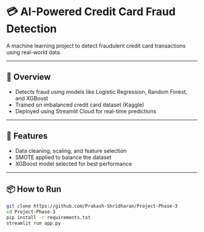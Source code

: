 # 💳 AI-Powered Credit Card Fraud Detection

A machine learning project to detect fraudulent credit card transactions using real-world data.

---

## 🚀 Overview
- Detects fraud using models like Logistic Regression, Random Forest, and XGBoost
- Trained on imbalanced credit card dataset (Kaggle)
- Deployed using Streamlit Cloud for real-time predictions

---

## 🧠 Features
- Data cleaning, scaling, and feature selection
- SMOTE applied to balance the dataset
- XGBoost model selected for best performance

---

## 📦 How to Run
```bash
git clone https://github.com/Prakash-Shridharan/Project-Phase-3
cd Project-Phase-3
pip install -r requirements.txt
streamlit run app.py
